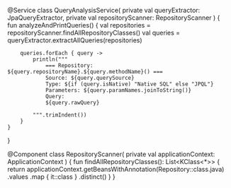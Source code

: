 @Service
class QueryAnalysisService(
    private val queryExtractor: JpaQueryExtractor,
    private val repositoryScanner: RepositoryScanner
) {
    fun analyzeAndPrintQueries() {
        val repositories = repositoryScanner.findAllRepositoryClasses()
        val queries = queryExtractor.extractAllQueries(repositories)

        queries.forEach { query ->
            println("""
                === Repository: ${query.repositoryName}.${query.methodName}() ===
                Source: ${query.querySource}
                Type: ${if (query.isNative) "Native SQL" else "JPQL"}
                Parameters: ${query.paramNames.joinToString()}
                Query:
                ${query.rawQuery}
                
            """.trimIndent())
        }
    }
}

@Component
class RepositoryScanner(
    private val applicationContext: ApplicationContext
) {
    fun findAllRepositoryClasses(): List<KClass<*>> {
        return applicationContext.getBeansWithAnnotation(Repository::class.java)
            .values
            .map { it::class }
            .distinct()
    }
}
